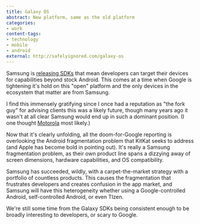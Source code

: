 ```yaml
---
title: Galaxy OS
abstract: New platform, same as the old platform
categories:
- work
content-tags:
- technology
- mobile
- android
external: http://safelyignored.com/galaxy-os
---
```


Samsung is [releasing SDKs](http://gigaom.com/2013/10/28/samsung-is-pulling-another-amazon-on-android-but-this-is-even-bigger/) that mean developers can target their devices for capabilities beyond stock Android. This comes at a time when Google is tightening it's hold on this "open" platform and the only devices in the ecosystem that matter are from Samsung.

I find this immensely gratifying since I once had a reputation as "the fork guy" for advising clients this was a likely future, though many years ago it wasn't at all clear Samsung would end up in such a dominant position. (I one thought [Motorola](/why-google-bought-motorola) most likely.)

Now that it's clearly unfolding, all the doom-for-Google reporting is overlooking the Android fragmentation problem that KitKat seeks to address (and Apple has become bold in pointing out). It's really a Samsung fragmentation problem, as their own product line spans a dizzying away of screen dimensions, hardware capabilities, and OS compatibility.

Samsung has succeeded, wildly, with a carpet-the-market strategy with a portfolio of countless products. This causes the fragmentation that frustrates developers and creates confusion in the app market, and Samsung will have this heterogeneity whether using a Google-controlled Android, self-controlled Android, or even TIzen.

We're still some time from the Galaxy SDKs being consistent enough to be broadly interesting to developers, or scary to Google.
